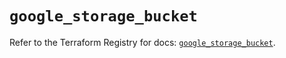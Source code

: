 # `google_storage_bucket`

Refer to the Terraform Registry for docs: [`google_storage_bucket`](https://registry.terraform.io/providers/hashicorp/google-beta/6.9.0/docs/resources/google_storage_bucket).
